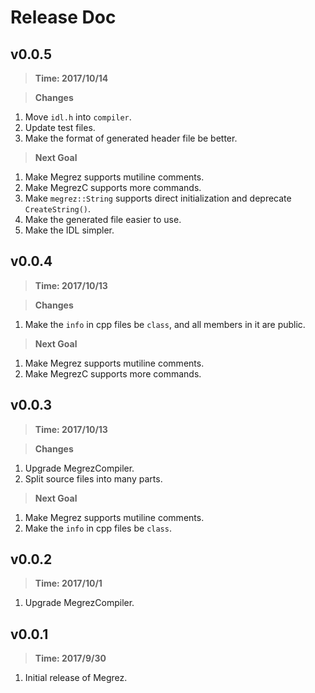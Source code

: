 # Release Doc

## v0.0.5
> **Time: 2017/10/14**

> **Changes**
1. Move `idl.h` into `compiler`.
2. Update test files.
3. Make the format of generated header file be better.

> **Next Goal**
1. Make Megrez supports mutiline comments.
2. Make MegrezC supports more commands.
3. Make `megrez::String` supports direct initialization and deprecate `CreateString()`.
4. Make the generated file easier to use.
5. Make the IDL simpler.

## v0.0.4
> **Time: 2017/10/13**

> **Changes**
1. Make the `info` in cpp files be `class`, and all members in it are public.

> **Next Goal**
1. Make Megrez supports mutiline comments.
2. Make MegrezC supports more commands.

## v0.0.3
> **Time: 2017/10/13**

> **Changes**
1. Upgrade MegrezCompiler.
2. Split source files into many parts.

> **Next Goal**
1. Make Megrez supports mutiline comments.
2. Make the `info` in cpp files be `class`.

## v0.0.2
> **Time: 2017/10/1**

1. Upgrade MegrezCompiler.

## v0.0.1
> **Time: 2017/9/30**

1. Initial release of Megrez.